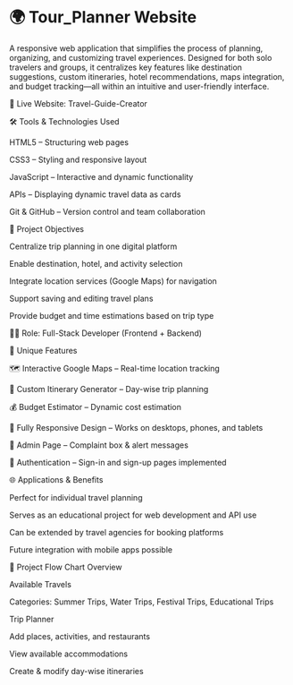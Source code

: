 # 🌍 Tour_Planner Website
A responsive web application that simplifies the process of planning, organizing, and customizing travel experiences. Designed for both solo travelers and groups, it centralizes key features like destination suggestions, custom itineraries, hotel recommendations, maps integration, and budget tracking—all within an intuitive and user-friendly interface.

🔗 Live Website: Travel-Guide-Creator


🛠️ Tools & Technologies Used


HTML5 – Structuring web pages

CSS3 – Styling and responsive layout

JavaScript – Interactive and dynamic functionality

APIs – Displaying dynamic travel data as cards

Git & GitHub – Version control and team collaboration

🎯 Project Objectives

Centralize trip planning in one digital platform

Enable destination, hotel, and activity selection

Integrate location services (Google Maps) for navigation

Support saving and editing travel plans

Provide budget and time estimations based on trip type


👨‍💻 Role: Full-Stack Developer (Frontend + Backend)

🌟 Unique Features


🗺️ Interactive Google Maps – Real-time location tracking

📆 Custom Itinerary Generator – Day-wise trip planning

💰 Budget Estimator – Dynamic cost estimation

📱 Fully Responsive Design – Works on desktops, phones, and tablets

📢 Admin Page – Complaint box & alert messages

🔐 Authentication – Sign-in and sign-up pages implemented



🌐 Applications & Benefits


Perfect for individual travel planning

Serves as an educational project for web development and API use

Can be extended by travel agencies for booking platforms

Future integration with mobile apps possible


🧭 Project Flow Chart Overview


Available Travels

Categories: Summer Trips, Water Trips, Festival Trips, Educational Trips



Trip Planner

Add places, activities, and restaurants

View available accommodations

Create & modify day-wise itineraries
